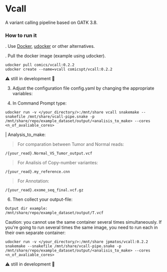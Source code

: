 # Vcall

A variant calling pipeline based on GATK 3.8.

### How to run it

. Use [Docker](https://www.docker.com/get-started), [udocker](https://github.com/indigo-dc/udocker) or other alternatives.

. Pull the docker image (example using udocker).
```
udocker pull comics/vcall:0.2.2
udocker create --name=vcall comicspt/vcall:0.2.2
```

:warning: still in development :construction:

3. Adjust the configuration file config.yaml by changing the appropriate variables:

5. In Command Prompt type:
```
udocker run -v </your_directory/>:/mnt/share vcall snakemake --snakefile /mnt/share/vcall-pipe.snake -p /mnt/share/repo/example_dataset/output/<analisis_to_make> --cores <n_of_avaliable_cores>
```

| Analysis_to_make:

> For comparation between Tumor and Normal reads:
```
/{your_read}.Normal_VS_Tumor_output.vcf 
```
> For Analisis of Copy-number variantes:
```
/{your_read}.my_reference.cnn
```
> For Annotation:
```
/{your_read}.exome_seq_final.vcf.gz
```
6. Then collect your output-file:
```
Output dir example:
/mnt/share/repo/example_dataset/output/T.vcf
```

Caution: you cannot use the same container several times simultaneously. 
If you're going to run several times the same image, you need to run each in their own separate container:
```
udocker run -v </your_directory/>:/mnt/share jpmatos/vcall:0.2.2 snakemake --snakefile /mnt/share/vcall-pipe.snake -p /mnt/share/repo/example_dataset/output/<analisis_to_make> --cores <n_of_avaliable_cores>
```


:warning: still in development :construction:

